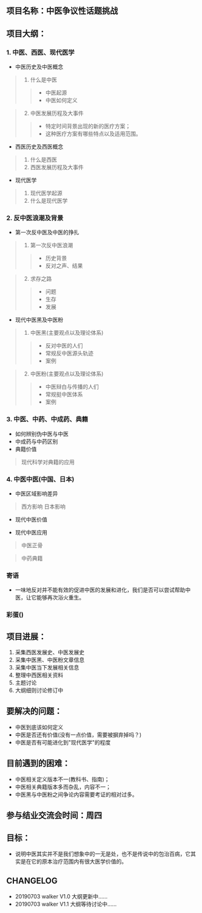 ## 项目名称：中医争议性话题挑战

## 项目大纲：

### 1. 中医、西医、现代医学

  - 中医历史及中医概念

  > 1. 什么是中医
  > > - 中医起源
  > > - 中医如何定义

  > 2. 中医发展历程及大事件
  > > - 特定时间背景出现的新的医疗方案；
  > > - 这种医疗方案有哪些特点以及适用范围。

  - 西医历史及西医概念
  > 1. 什么是西医
  > 2. 西医发展历程及大事件

  - 现代医学
  > 1. 现代医学起源
  > 2. 什么是现代医学

### 2. 反中医浪潮及背景

  - 第一次反中医及中医的挣扎
  > 1. 第一次反中医浪潮
  > > - 历史背景
  > > - 反对之声、结果

  > 2. 求存之路
  > > - 问题
  > > - 生存
  > > - 发展

  - 现代中医黑及中医粉
  > 1. 中医黑(主要观点以及理论体系)
  > > - 反对中医的人们
  > > - 常规反中医源头轨迹
  > > - 案例

  > 2. 中医粉(主要观点以及理论体系)
  > > - 中医辩白与传播的人们
  > > - 常规挺中医体系
  > > - 案例

### 3. 中医、中药、中成药、典籍

  - 如何辨别伪中医与中医
  - 中成药与中药区别
  - 典籍价值
  > 现代科学对典籍的应用

### 4. 中医中医(中国、日本)

  - 中医区域影响差异
  > 西方影响
  > 日本影响

  - 现代中医价值

  - 现代中医应用
  > 中医正骨

  > 中药典籍

### 寄语

  - 一味地反对并不能有效的促进中医的发展和进化，我们是否可以尝试帮助中医，让它能够再次浴火重生。

### 彩蛋()

## 项目进展：

  1. 采集西医发展史、中医发展史
  2. 采集中医黑、中医粉文章信息
  3. 采集中医当下发展相关信息
  4. 整理中西医相关资料
  5. 主题讨论
  6. 大纲细则讨论修订中

## 要解决的问题：

  - 中医到底该如何定义
  - 中医是否还有价值(没有一点价值，需要被摒弃掉吗？)
  - 中医是否有可能进化到"现代医学"的程度

## 目前遇到的困难：

  - 中医相关定义版本不一(教科书、指南)；
  - 中医相关典籍版本多而杂乱，内容不一；
  - 中医黑与中医粉之间争论内容需要考证的相对过多。

## 参与结业交流会时间：周四


## 目标：

  - 说明中医其实并不是我们想象中的一无是处，也不是传说中的包治百病，它其实是在它的原本治疗范围内有很大医学价值的。

## CHANGELOG

- 20190703    walker    V1.0    大纲更新中……
- 20190703    walker    V1.1    大纲等待讨论中……
